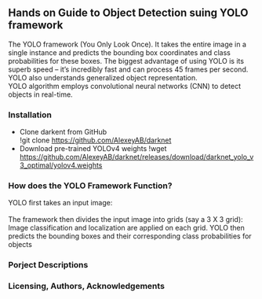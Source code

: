 ## Hands on Guide to Object Detection suing YOLO framework
The YOLO framework (You Only Look Once).
It takes the entire image in a single instance and predicts the bounding box coordinates and class probabilities for these boxes. The biggest advantage of using YOLO is its superb speed – it’s incredibly fast and can process 45 frames per second. YOLO also understands generalized object representation.
<br>
YOLO algorithm employs convolutional neural networks (CNN) to detect objects in real-time. 

### Installation
- Clone darkent from GitHub </br>
!git clone https://github.com/AlexeyAB/darknet
- Download pre-trained YOLOv4 weights
!wget https://github.com/AlexeyAB/darknet/releases/download/darknet_yolo_v3_optimal/yolov4.weights

### How does the YOLO Framework Function?
YOLO first takes an input image:<br>
<br>
The framework then divides the input image into grids (say a 3 X 3 grid):<br>
Image classification and localization are applied on each grid. YOLO then predicts the bounding boxes and their corresponding class probabilities for objects
### Porject Descriptions 

### Licensing, Authors, Acknowledgements


